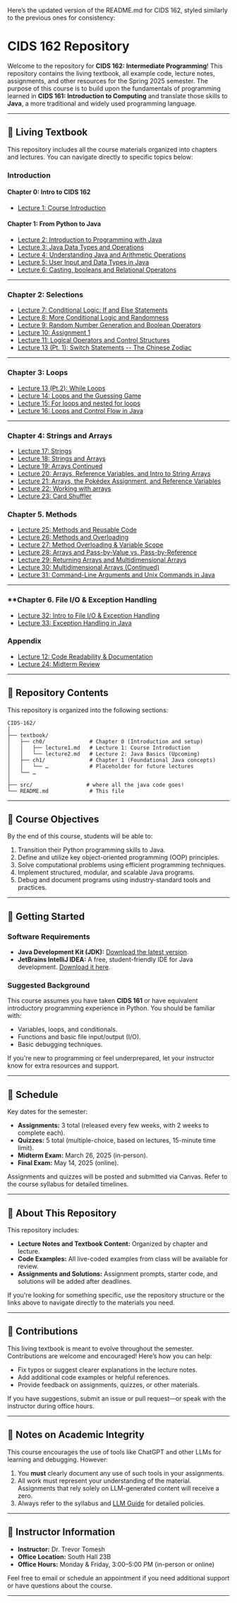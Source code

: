 Here’s the updated version of the README.md for CIDS 162, styled similarly to the previous ones for consistency:

# **CIDS 162 Repository**

Welcome to the repository for **CIDS 162: Intermediate Programming**! This repository contains the living textbook, all example code, lecture notes, assignments, and other resources for the Spring 2025 semester. The purpose of this course is to build upon the fundamentals of programming learned in **CIDS 161: Introduction to Computing** and translate those skills to **Java**, a more traditional and widely used programming language.

---

## **📖 Living Textbook**
This repository includes all the course materials organized into chapters and lectures. You can navigate directly to specific topics below:

### **Introduction**
#### **Chapter 0: Intro to CIDS 162**
- [Lecture 1: Course Introduction](textbook/ch0/lecture1.md)
#### **Chapter 1: From Python to Java**
- [Lecture 2: Introduction to Programming with Java](textbook/ch1/lecture2.md)
- [Lecture 3: Java Data Types and Operations](textbook/ch1/lecture3.md)
- [Lecture 4: Understanding Java and Arithmetic Operations](textbook/ch1/lecture4.md)
- [Lecture 5: User Input and Data Types in Java](textbook/ch1/lecture5.md)
- [Lecture 6: Casting, booleans and Relational Operatons](textbook/ch1/lecture6.md)

---
### **Chapter 2: Selections**
- [Lecture 7: Conditional Logic: If and Else Statements](textbook/ch2/lecture7.md)
- [Lecture 8: More Conditional Logic and Randomness](textbook/ch2/lecture8.md)
- [Lecture 9: Random Number Generation and Boolean Operators](textbook/ch2/lecture9.md)
- [Lecture 10: Assignment 1](textbook/ch2/lecture10.md)
- [Lecture 11: Logical Operators and Control Structures](textbook/ch2/lecture11.md)
- [Lecture 13 (Pt. 1): Switch Statements -- The Chinese Zodiac](textbook/ch2/lecture13-pt1.md)
---
### **Chapter 3: Loops**
- [Lecture 13 (Pt.2): While Loops](textbook/ch3/lecture13-pt2.md)
- [Lecture 14: Loops and the Guessing Game](textbook/ch3/lecture14.md)
- [Lecture 15: For loops and nested for loops](textbook/ch3/lecture15.md)
- [Lecture 16: Loops and Control Flow in Java](textbook/ch3/lecture16.md)
---
### **Chapter 4: Strings and Arrays**
- [Lecture 17: Strings](textbook/ch4/lecture17.md)
- [Lecture 18: Strings and Arrays](textbook/ch4/lecture18.md)
- [Lecture 19: Arrays Continued](textbook/ch4/lecture19.md)
- [Lecture 20: Arrays, Reference Variables, and Intro to String Arrays](textbook/ch4/lecture20.md)
- [Lecture 21: Arrays, the Pokédex Assignment, and Reference Variables](textbook/ch4/lecture21.md)
- [Lecture 22: Working with arrays](textbook/ch4/lecture22.md)
- [Lecture 23: Card Shuffler](textbook/ch4/lecture23.md)

### **Chapter 5. Methods**
- [Lecture 25: Methods and Reusable Code](textbook/ch5/lecture25.md)
- [Lecture 26: Methods and Overloading](textbook/ch5/lecture26.md)
- [Lecture 27: Method Overloading & Variable Scope](textbook/ch5/lecture27.md)
- [Lecture 28: Arrays and Pass-by-Value vs. Pass-by-Reference](textbook/ch5/lecture28.md)
- [Lecture 29: Returning Arrays and Multidimensional Arrays](textbook/ch5/lecture29.md)
- [Lecture 30: Multidimensional Arrays (Continued)](textbook/ch5/lecture30.md)
- [Lecture 31: Command-Line Arguments and Unix Commands in Java](textbook/ch5/lecture31.md)
---

### **Chapter 6. File I/O & Exception Handling
- [Lecture 32: Intro to File I/O & Exception Handling](textbook/ch6/lecture32.md)
- [Lecture 33: Exception Handling in Java](textbook/ch6/lecture33.md)

### **Appendix**
- [Lecture 12: Code Readability & Documentation](textbook/appendix/lecture12.md)
- [Lecture 24: Midterm Review](textbook/appendix/lecture24.md)

---

## **📂 Repository Contents**
This repository is organized into the following sections:
```
CIDS-162/
│
├── textbook/
│   ├── ch0/              # Chapter 0 (Introduction and setup)
│   │   ├── lecture1.md   # Lecture 1: Course Introduction
│   │   └── lecture2.md   # Lecture 2: Java Basics (Upcoming)
│   ├── ch1/              # Chapter 1 (Foundational Java concepts)
│   │   └── …             # Placeholder for future lectures
│   └── …
│
├── src/                 # where all the java code goes!
└── README.md             # This file
```
---

## **🎯 Course Objectives**
By the end of this course, students will be able to:
1. Transition their Python programming skills to Java.
2. Define and utilize key object-oriented programming (OOP) principles.
3. Solve computational problems using efficient programming techniques.
4. Implement structured, modular, and scalable Java programs.
5. Debug and document programs using industry-standard tools and practices.

---

## **🚀 Getting Started**
### **Software Requirements**
- **Java Development Kit (JDK):** [Download the latest version](https://www.oracle.com/java/technologies/javase-downloads.html).
- **JetBrains IntelliJ IDEA:** A free, student-friendly IDE for Java development. [Download it here](https://www.jetbrains.com/idea/).

### **Suggested Background**
This course assumes you have taken **CIDS 161** or have equivalent introductory programming experience in Python. You should be familiar with:
- Variables, loops, and conditionals.
- Functions and basic file input/output (I/O).
- Basic debugging techniques.

If you're new to programming or feel underprepared, let your instructor know for extra resources and support.

---

## **📅 Schedule**
Key dates for the semester:
- **Assignments:** 3 total (released every few weeks, with 2 weeks to complete each).
- **Quizzes:** 5 total (multiple-choice, based on lectures, 15-minute time limit).
- **Midterm Exam:** March 26, 2025 (in-person).
- **Final Exam:** May 14, 2025 (online).

Assignments and quizzes will be posted and submitted via Canvas. Refer to the course syllabus for detailed timelines.

---

## **📌 About This Repository**
This repository includes:
- **Lecture Notes and Textbook Content:** Organized by chapter and lecture.
- **Code Examples:** All live-coded examples from class will be available for review.
- **Assignments and Solutions:** Assignment prompts, starter code, and solutions will be added after deadlines.

If you're looking for something specific, use the repository structure or the links above to navigate directly to the materials you need.

---

## **🤝 Contributions**
This living textbook is meant to evolve throughout the semester. Contributions are welcome and encouraged! Here’s how you can help:
- Fix typos or suggest clearer explanations in the lecture notes.
- Add additional code examples or helpful references.
- Provide feedback on assignments, quizzes, or other materials.

If you have suggestions, submit an issue or pull request—or speak with the instructor during office hours.

---

## **📌 Notes on Academic Integrity**
This course encourages the use of tools like ChatGPT and other LLMs for learning and debugging. However:
1. You **must** clearly document any use of such tools in your assignments.
2. All work must represent your understanding of the material. Assignments that rely solely on LLM-generated content will receive a zero.
3. Always refer to the syllabus and [LLM Guide](#) for detailed policies.

---

## **📝 Instructor Information**
- **Instructor:** Dr. Trevor Tomesh
- **Office Location:** South Hall 23B
- **Office Hours:** Monday & Friday, 3:00–5:00 PM (in-person or online)

Feel free to email or schedule an appointment if you need additional support or have questions about the course.

---